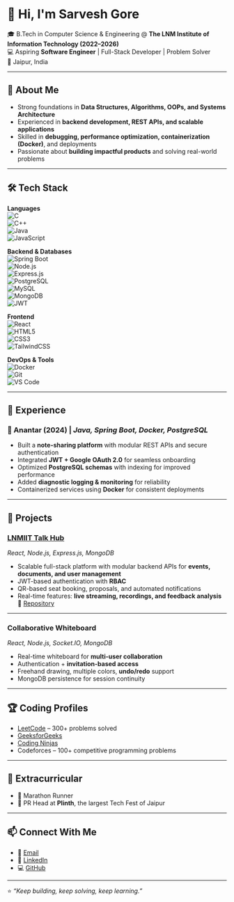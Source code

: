 # 👋 Hi, I'm Sarvesh Gore  

🎓 B.Tech in Computer Science & Engineering @ **The LNM Institute of Information Technology (2022–2026)**  
💻 Aspiring **Software Engineer** | Full-Stack Developer | Problem Solver  
📍 Jaipur, India  

---

## 🚀 About Me  
- Strong foundations in **Data Structures, Algorithms, OOPs, and Systems Architecture**  
- Experienced in **backend development, REST APIs, and scalable applications**  
- Skilled in **debugging, performance optimization, containerization (Docker)**, and deployments  
- Passionate about **building impactful products** and solving real-world problems  

---

## 🛠️ Tech Stack  

**Languages**  
![C](https://img.shields.io/badge/C-A8B9CC?style=for-the-badge&logo=c&logoColor=white)  
![C++](https://img.shields.io/badge/C++-00599C?style=for-the-badge&logo=cplusplus&logoColor=white)  
![Java](https://img.shields.io/badge/Java-ED8B00?style=for-the-badge&logo=openjdk&logoColor=white)  
![JavaScript](https://img.shields.io/badge/JavaScript-323330?style=for-the-badge&logo=javascript&logoColor=F7DF1E)  

**Backend & Databases**  
![Spring Boot](https://img.shields.io/badge/SpringBoot-6DB33F?style=for-the-badge&logo=springboot&logoColor=white)  
![Node.js](https://img.shields.io/badge/Node.js-339933?style=for-the-badge&logo=nodedotjs&logoColor=white)  
![Express.js](https://img.shields.io/badge/Express.js-000000?style=for-the-badge&logo=express&logoColor=white)  
![PostgreSQL](https://img.shields.io/badge/PostgreSQL-316192?style=for-the-badge&logo=postgresql&logoColor=white)  
![MySQL](https://img.shields.io/badge/MySQL-4479A1?style=for-the-badge&logo=mysql&logoColor=white)  
![MongoDB](https://img.shields.io/badge/MongoDB-4EA94B?style=for-the-badge&logo=mongodb&logoColor=white)  
![JWT](https://img.shields.io/badge/JWT-black?style=for-the-badge&logo=jsonwebtokens&logoColor=white)  

**Frontend**  
![React](https://img.shields.io/badge/React-20232A?style=for-the-badge&logo=react&logoColor=61DAFB)  
![HTML5](https://img.shields.io/badge/HTML5-E34F26?style=for-the-badge&logo=html5&logoColor=white)  
![CSS3](https://img.shields.io/badge/CSS3-1572B6?style=for-the-badge&logo=css3&logoColor=white)  
![TailwindCSS](https://img.shields.io/badge/TailwindCSS-38B2AC?style=for-the-badge&logo=tailwind-css&logoColor=white)  

**DevOps & Tools**  
![Docker](https://img.shields.io/badge/Docker-2496ED?style=for-the-badge&logo=docker&logoColor=white)  
![Git](https://img.shields.io/badge/Git-F05032?style=for-the-badge&logo=git&logoColor=white)  
![VS Code](https://img.shields.io/badge/VS%20Code-0078d7?style=for-the-badge&logo=visualstudiocode&logoColor=white)  

---

## 💼 Experience  

### 🔹 Anantar (2024) | *Java, Spring Boot, Docker, PostgreSQL*  
- Built a **note-sharing platform** with modular REST APIs and secure authentication  
- Integrated **JWT + Google OAuth 2.0** for seamless onboarding  
- Optimized **PostgreSQL schemas** with indexing for improved performance  
- Added **diagnostic logging & monitoring** for reliability  
- Containerized services using **Docker** for consistent deployments  

---

## 📌 Projects  

### [LNMIIT Talk Hub](https://talkhub-three.vercel.app/)  
*React, Node.js, Express.js, MongoDB*  
- Scalable full-stack platform with modular backend APIs for **events, documents, and user management**  
- JWT-based authentication with **RBAC**  
- QR-based seat booking, proposals, and automated notifications  
- Real-time features: **live streaming, recordings, and feedback analysis**  
🔗 [Repository](https://github.com/ayush121314/TalkHub)  

---

### Collaborative Whiteboard  
*React, Node.js, Socket.IO, MongoDB*  
- Real-time whiteboard for **multi-user collaboration**  
- Authentication + **invitation-based access**  
- Freehand drawing, multiple colors, **undo/redo** support  
- MongoDB persistence for session continuity  

---

## 🏆 Coding Profiles  

- [LeetCode](https://leetcode.com/u/Sarvesh_G7/) – 300+ problems solved  
- [GeeksforGeeks](https://www.geeksforgeeks.org/user/mastersariz5p/?ref=header_profile)  
- [Coding Ninjas](https://www.naukri.com/code360/profile/bc58d7c3-731a-4b93-b013-80b456f2dbaf)  
- Codeforces – 100+ competitive programming problems  

---

## 🎯 Extracurricular  

- 🏃 Marathon Runner  
- 📢 PR Head at **Plinth**, the largest Tech Fest of Jaipur  

---

## 📫 Connect With Me  

- 📧 [Email](mailto:mastersarveshgore@gmail.com)  
- 🔗 [LinkedIn](https://www.linkedin.com/in/sarvesh-gore-01b725277)  
- 💻 [GitHub](https://github.com/SarveshG7)  

---
⭐️ *“Keep building, keep solving, keep learning.”*
